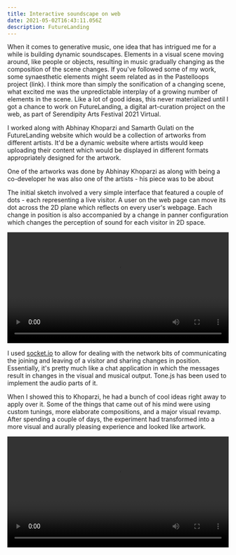 ```yaml
---
title: Interactive soundscape on web
date: 2021-05-02T16:43:11.056Z
description: FutureLanding
---
```

When it comes to generative music, one idea that has intrigued me for a while is building dynamic soundscapes. Elements in a visual scene moving around, like people or objects, resulting in music gradually changing as the composition of the scene changes. If you've followed some of my work, some synaesthetic elements might seem related as in the Pastelloops project (link). I think more than simply the sonification of a changing scene, what excited me was the unpredictable interplay of a growing number of elements in the scene. Like a lot of good ideas, this never materialized until I got a chance to work on FutureLanding, a digital art-curation project on the web, as part of Serendipity Arts Festival 2021 Virtual.

I worked along with Abhinay Khoparzi and Samarth Gulati on the FutureLanding website which would be a collection of artworks from different artists. It'd be a dynamic website where artists would keep uploading their content which would be displayed in different formats appropriately designed for the artwork.

One of the artworks was done by Abhinay Khoparzi as along with being a co-developer he was also one of the artists - his piece was to be about

The initial sketch involved a very simple interface that featured a couple of dots - each representing a live visitor. A user on the web page can move its dot across the 2D plane which reflects on every user's webpage. Each change in position is also accompanied by a change in panner configuration which changes the perception of sound for each visitor in 2D space.

<video controls width="100%">
  <source src="oldgrab.mp4" type="video/mp4">
</video>

I used [socket.io](http://socket.io) to allow for dealing with the network bits of communicating the joining and leaving of a visitor and sharing changes in position. Essentially, it's pretty much like a chat application in which the messages result in changes in the visual and musical output. Tone.js has been used to implement the audio parts of it.

When I showed this to Khoparzi, he had a bunch of cool ideas right away to apply over it. Some of the things that came out of his mind were using custom tunings, more elaborate compositions, and a major visual revamp. After spending a couple of days, the experiment had transformed into a more visual and aurally pleasing experience and looked like artwork.

<video controls width="100%">
  <source src="newgrab.mp4" type="video/mp4">
</video>
